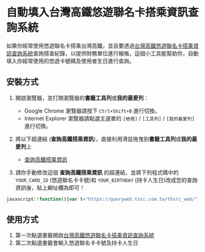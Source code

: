 # 自動填入台灣高鐵悠遊聯名卡搭乘資訊查詢系統

如果你經常使用悠遊聯名卡搭乘台灣高鐵，並且要透過[台灣高鐵悠遊聯名卡搭乘資訊查詢系統](https://queryweb.tscc.com.tw/thsrc_web/)查詢搭查紀錄，以提供財務單位進行報帳，這個小工具能幫助你，自動填入你經常使用的悠遊卡號碼及使用者生日進行查詢。

## 安裝方式

1. 開啟瀏覽器，並打開瀏覽器的**書籤工具列**或**我的最愛列**：
   * Google Chrome 瀏覽器請按下 `Ctrl+Shift+B` 進行切換。
   * Internet Explorer 瀏覽器請點選主選單的 `[檢視]` / `[工具列]` / `[我的最愛列]` 進行切換。
2. 將以下超連結 (**查詢高鐵搭乘資訊**)，直接利用滑鼠拖曳到**書籤工具列**或**我的最愛列**上

   * [查詢高鐵搭乘資訊](https://queryweb.tscc.com.tw/thsrc_web/)

3. 請你手動修改這個 **查詢高鐵搭乘資訊** 的超連結，並將下列程式碼中的 `YOUR_CARD_ID` (悠遊聯名卡卡號)和 `YOUR_BIRTHDAY` (持卡人生日)改成您的查詢資訊後，貼上網址欄為即可！

```js
javascript:!function(){var t="https://queryweb.tscc.com.tw/thsrc_web/";if(location.href===t){var e=document.getElementById("txtCardID"),c=document.getElementById("txtBirth");e.value="YOUR_CARD_ID",c.value="YOUR_BIRTHDAY"}else location.href=t}();
```

## 使用方式

1. 第一次點選書籤開啟[台灣高鐵悠遊聯名卡搭乘資訊查詢系統](https://queryweb.tscc.com.tw/thsrc_web/)
2. 第二次點選書籤會輸入悠遊聯名卡卡號及持卡人生日
